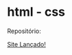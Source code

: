 # html - css

Repositório:

<a href="https://leonardo-ettruri.github.io/html-css/html/index.html">Site Lançado!</a>